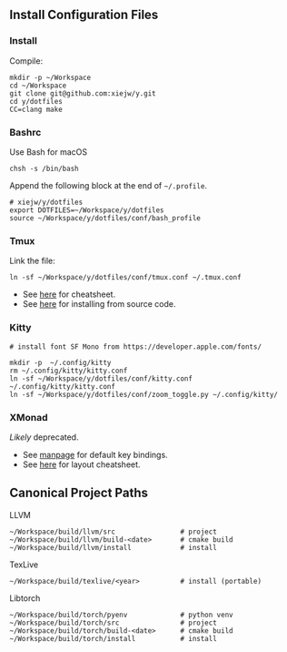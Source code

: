 ## Install Configuration Files

### Install

Compile:

```
mkdir -p ~/Workspace
cd ~/Workspace
git clone git@github.com:xiejw/y.git
cd y/dotfiles
CC=clang make
```

### Bashrc

Use Bash for macOS

    chsh -s /bin/bash

Append the following block at the end of `~/.profile`.

    # xiejw/y/dotfiles
    export DOTFILES=~/Workspace/y/dotfiles
    source ~/Workspace/y/dotfiles/conf/bash_profile

### Tmux

Link the file:

    ln -sf ~/Workspace/y/dotfiles/conf/tmux.conf ~/.tmux.conf

- See [here](doc/tmux.md#tmux-cheatsheet) for cheatsheet.
- See [here](doc/tmux.md#install) for installing from source code.

### Kitty

    # install font SF Mono from https://developer.apple.com/fonts/

    mkdir -p  ~/.config/kitty
    rm ~/.config/kitty/kitty.conf
    ln -sf ~/Workspace/y/dotfiles/conf/kitty.conf ~/.config/kitty/kitty.conf
    ln -sf ~/Workspace/y/dotfiles/conf/zoom_toggle.py ~/.config/kitty/

### XMonad

_Likely_ deprecated.

- See [manpage](https://xmonad.org/manpage.html) for default key bindings.
- See [here](doc/xmonad_cheatsheet.md) for layout cheatsheet.

## Canonical Project Paths

LLVM
```
~/Workspace/build/llvm/src                # project
~/Workspace/build/llvm/build-<date>       # cmake build
~/Workspace/build/llvm/install            # install
```

TexLive
```
~/Workspace/build/texlive/<year>          # install (portable)
```

Libtorch
```
~/Workspace/build/torch/pyenv             # python venv
~/Workspace/build/torch/src               # project
~/Workspace/build/torch/build-<date>      # cmake build
~/Workspace/build/torch/install           # install
```
